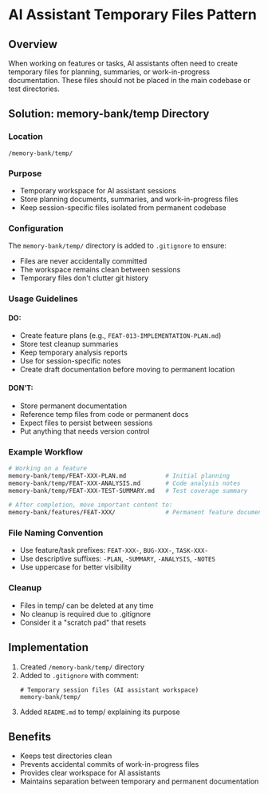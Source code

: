 # AI Assistant Temporary Files Pattern

## Overview
When working on features or tasks, AI assistants often need to create temporary files for planning, summaries, or work-in-progress documentation. These files should not be placed in the main codebase or test directories.

## Solution: memory-bank/temp Directory

### Location
```
/memory-bank/temp/
```

### Purpose
- Temporary workspace for AI assistant sessions
- Store planning documents, summaries, and work-in-progress files
- Keep session-specific files isolated from permanent codebase

### Configuration
The `memory-bank/temp/` directory is added to `.gitignore` to ensure:
- Files are never accidentally committed
- The workspace remains clean between sessions
- Temporary files don't clutter git history

### Usage Guidelines

#### DO:
- Create feature plans (e.g., `FEAT-013-IMPLEMENTATION-PLAN.md`)
- Store test cleanup summaries
- Keep temporary analysis reports
- Use for session-specific notes
- Create draft documentation before moving to permanent location

#### DON'T:
- Store permanent documentation
- Reference temp files from code or permanent docs
- Expect files to persist between sessions
- Put anything that needs version control

### Example Workflow
```bash
# Working on a feature
memory-bank/temp/FEAT-XXX-PLAN.md           # Initial planning
memory-bank/temp/FEAT-XXX-ANALYSIS.md       # Code analysis notes
memory-bank/temp/FEAT-XXX-TEST-SUMMARY.md   # Test coverage summary

# After completion, move important content to:
memory-bank/features/FEAT-XXX/              # Permanent feature documentation
```

### File Naming Convention
- Use feature/task prefixes: `FEAT-XXX-`, `BUG-XXX-`, `TASK-XXX-`
- Use descriptive suffixes: `-PLAN`, `-SUMMARY`, `-ANALYSIS`, `-NOTES`
- Use uppercase for better visibility

### Cleanup
- Files in temp/ can be deleted at any time
- No cleanup is required due to .gitignore
- Consider it a "scratch pad" that resets

## Implementation
1. Created `/memory-bank/temp/` directory
2. Added to `.gitignore` with comment:
   ```
   # Temporary session files (AI assistant workspace)
   memory-bank/temp/
   ```
3. Added `README.md` to temp/ explaining its purpose

## Benefits
- Keeps test directories clean
- Prevents accidental commits of work-in-progress files
- Provides clear workspace for AI assistants
- Maintains separation between temporary and permanent documentation